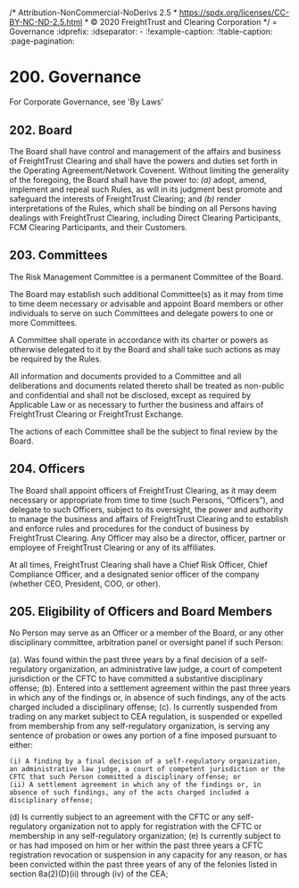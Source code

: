 # 

/\* Attribution-NonCommercial-NoDerivs 2.5 \*
<https://spdx.org/licenses/CC-BY-NC-ND-2.5.html> \* © 2020 FreightTrust
and Clearing Corporation \*/ = Governance :idprefix: :idseparator: -
:\!example-caption: :\!table-caption: :page-pagination:

# 200\. Governance

For Corporate Governance, see 'By Laws'

## 202\. Board

The Board shall have control and management of the affairs and business
of FreightTrust Clearing and shall have the powers and duties set forth
in the Operating Agreement/Network Covenent. Without limiting the
generality of the foregoing, the Board shall have the power to: *(a)*
adopt, amend, implement and repeal such Rules, as will in its judgment
best promote and safeguard the interests of FreightTrust Clearing; and
*(b)* render interpretations of the Rules, which shall be binding on all
Persons having dealings with FreightTrust Clearing, including Direct
Clearing Participants, FCM Clearing Participants, and their Customers.

## 203\. Committees

The Risk Management Committee is a permanent Committee of the Board.

The Board may establish such additional Committee(s) as it may from time
to time deem necessary or advisable and appoint Board members or other
individuals to serve on such Committees and delegate powers to one or
more Committees.

A Committee shall operate in accordance with its charter or powers as
otherwise delegated to it by the Board and shall take such actions as
may be required by the Rules.

All information and documents provided to a Committee and all
deliberations and documents related thereto shall be treated as
non-public and confidential and shall not be disclosed, except as
required by Applicable Law or as necessary to further the business and
affairs of FreightTrust Clearing or FreightTrust Exchange.

The actions of each Committee shall be the subject to final review by
the Board.

## 204\. Officers

The Board shall appoint officers of FreightTrust Clearing, as it may
deem necessary or appropriate from time to time (such Persons,
“Officers”), and delegate to such Officers, subject to its
oversight, the power and authority to manage the business and affairs of
FreightTrust Clearing and to establish and enforce rules and procedures
for the conduct of business by FreightTrust Clearing. Any Officer may
also be a director, officer, partner or employee of FreightTrust
Clearing or any of its affiliates.

At all times, FreightTrust Clearing shall have a Chief Risk Officer,
Chief Compliance Officer, and a designated senior officer of the company
(whether CEO, President, COO, or other).

## 205\. Eligibility of Officers and Board Members

No Person may serve as an Officer or a member of the Board, or any other
disciplinary committee, arbitration panel or oversight panel if such
Person:

(a). Was found within the past three years by a final decision of a
self-regulatory organization, an administrative law judge, a court of
competent jurisdiction or the CFTC to have committed a substantive
disciplinary offense; (b). Entered into a settlement agreement within
the past three years in which any of the findings or, in absence of such
findings, any of the acts charged included a disciplinary offense; (c).
Is currently suspended from trading on any market subject to CEA
regulation, is suspended or expelled from membership from any
self-regulatory organization, is serving any sentence of probation or
owes any portion of a fine imposed pursuant to either:

    (i) A finding by a final decision of a self-regulatory organization, an administrative law judge, a court of competent jurisdiction or the CFTC that such Person committed a disciplinary offense; or
    (ii) A settlement agreement in which any of the findings or, in absence of such findings, any of the acts charged included a disciplinary offense;

(d) Is currently subject to an agreement with the CFTC or any
self-regulatory organization not to apply for registration with the CFTC
or membership in any self-regulatory organization; (e) Is currently
subject to or has had imposed on him or her within the past three years
a CFTC registration revocation or suspension in any capacity for any
reason, or has been convicted within the past three years of any of the
felonies listed in section 8a(2)(D)(ii) through (iv) of the CEA;
